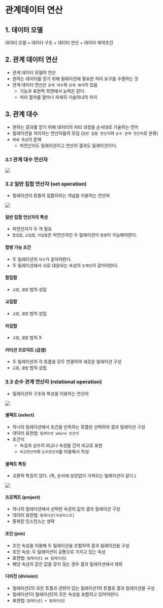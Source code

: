 # 관계데이터 연산

## 1. 데이터 모델
데이터 모델 = 데이터 구조 + 데이터 연산 + 데이터 제약조건

## 2. 관계 데이터 연산
- 관계 데이터 모델의 연산
- 원하는 데이터를 얻기 위해 릴레이션에 필요한 처리 요구를 수행하는 것
- 관계 데이터 연산은 `관계 대수`와 `관계 해석`이 있음
    + 기능과 표현력 측면에서 능력은 같다.
    + 처리 절차를 얼마나 자세히 기술하냐의 차이

## 3. 관계 대수
- 원하는 결과를 얻기 위해 데이터의 처리 과정을 순서대로 기술하는 언어
- 릴레이션을 처리하는 연산자들의 모임 (`일반 집합 연산자`와 `순수 관계 연산자`로 분류)
- `폐쇄 특성`이 존재
    + 피연산자도 릴레이션이고 연산의 결과도 릴레이션이다.

### 3.1 관계 대수 연산자
<img src="https://user-images.githubusercontent.com/108064146/216545468-6f315868-464a-42cf-b9fb-a39ca2401d9d.png">


### 3.2 일반 집합 연산자 (set operation)
- 릴레이션이 튜플의 집합이라는 개념을 이용하는 연산자

<img src="https://user-images.githubusercontent.com/108064146/216546294-6dac0c7e-97bc-41b5-8f7e-7d843b18c04b.png">

#### 일반 집합 연산자의 특성
- 피연산자가 두 개 필요
- `합집합`, `교집합`, `차집합`은 피연산자인 두 릴레이션이 `합병`이 가능해야한다.

#### 합병 가능 조건
- 두 릴레이션의 `차수`가 같아야한다.
- 두 릴레이션에서 서로 대응되는 속성의 `도메인`이 같아야한다.

#### 합집합
- `교환`, `결합` 법칙 성립

#### 교집합
- `교환`, `결합` 법칙 성립

#### 차집합
- `교환`, `결합` 법칙 X

#### 카티션 프로덕트 (곱셉)
- 두 릴레이션의 각 튜플을 모두 연결하여 새로운 릴레이션 구성 
- `교환`, `결합` 법칙 성립

### 3.3 순수 관계 연산자 (relational operation)
- 릴레이션의 구조와 특성을 이용하는 연산자

<img src="https://user-images.githubusercontent.com/108064146/216546518-f7edc8b0-9fb8-41cc-9453-034b1158ffa4.png">

#### 셀렉트 (select)
- 하나의 릴레이션에서 조건을 만족하는 튜플만 선택하여 결과 릴레이션 구성
- 데이터 표현법: `릴레이션 where 조건식`
- 조건식
    + 속성과 상수의 비교나 속성들 간의 비교로 표현
    + `비교연산자`와 `논리연산자`를 이용해서 작성

#### 셀렉트 특징
- 교환적 특징이 있다. (즉, 순서에 상관없이 가져오는 릴레이션이 같다.)

<img src="https://user-images.githubusercontent.com/108064146/216551657-8b3b7c98-fb73-4964-9ce9-b85858acef85.png">

#### 프로젝트 (project)
- 하나의 릴레이션에서 선택한 속성의 값의 결과 릴레이션 구성
- 데이터 표현법: `릴레이션[속성리스트]`
- 중복된 인스턴스는 생략

#### 조인 (join)
- 조인 속성을 이용해 두 릴레이션을 조합하여 결과 릴레이션을 구성
- 조인 속성: 두 릴레이션이 공통으로 가지고 있는 속성
- 표현법: `릴레이션1 ⋈ 릴레이션2`
- 해당 속성의 같은 값을 갖지 않는 경우 결과 릴레이션에서 제외

#### 디비전 (division)
- 릴레이션2의 모든 튜플과 관련이 있는 릴레이션1의 튜플로 결과 릴레이션을 구성
- 릴레이션1이 릴레이션2의 모든 속성을 포함하고 있어야한다.
- 표현법: `릴레이션1 ÷ 릴레이션2`
